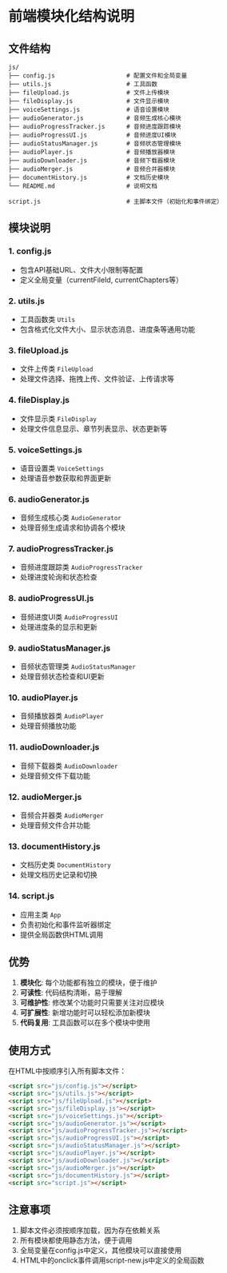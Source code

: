 # 前端模块化结构说明

## 文件结构

```
js/
├── config.js                    # 配置文件和全局变量
├── utils.js                     # 工具函数
├── fileUpload.js                # 文件上传模块
├── fileDisplay.js               # 文件显示模块
├── voiceSettings.js             # 语音设置模块
├── audioGenerator.js            # 音频生成核心模块
├── audioProgressTracker.js      # 音频进度跟踪模块
├── audioProgressUI.js           # 音频进度UI模块
├── audioStatusManager.js        # 音频状态管理模块
├── audioPlayer.js               # 音频播放器模块
├── audioDownloader.js           # 音频下载器模块
├── audioMerger.js               # 音频合并器模块
├── documentHistory.js           # 文档历史模块
└── README.md                    # 说明文档

script.js                        # 主脚本文件（初始化和事件绑定）
```

## 模块说明

### 1. config.js
- 包含API基础URL、文件大小限制等配置
- 定义全局变量（currentFileId, currentChapters等）

### 2. utils.js
- 工具函数类 `Utils`
- 包含格式化文件大小、显示状态消息、进度条等通用功能

### 3. fileUpload.js
- 文件上传类 `FileUpload`
- 处理文件选择、拖拽上传、文件验证、上传请求等

### 4. fileDisplay.js
- 文件显示类 `FileDisplay`
- 处理文件信息显示、章节列表显示、状态更新等

### 5. voiceSettings.js
- 语音设置类 `VoiceSettings`
- 处理语音参数获取和界面更新

### 6. audioGenerator.js
- 音频生成核心类 `AudioGenerator`
- 处理音频生成请求和协调各个模块

### 7. audioProgressTracker.js
- 音频进度跟踪类 `AudioProgressTracker`
- 处理进度轮询和状态检查

### 8. audioProgressUI.js
- 音频进度UI类 `AudioProgressUI`
- 处理进度条的显示和更新

### 9. audioStatusManager.js
- 音频状态管理类 `AudioStatusManager`
- 处理音频状态检查和UI更新

### 10. audioPlayer.js
- 音频播放器类 `AudioPlayer`
- 处理音频播放功能

### 11. audioDownloader.js
- 音频下载器类 `AudioDownloader`
- 处理音频文件下载功能

### 12. audioMerger.js
- 音频合并器类 `AudioMerger`
- 处理音频文件合并功能

### 13. documentHistory.js
- 文档历史类 `DocumentHistory`
- 处理文档历史记录和切换

### 14. script.js
- 应用主类 `App`
- 负责初始化和事件监听器绑定
- 提供全局函数供HTML调用

## 优势

1. **模块化**: 每个功能都有独立的模块，便于维护
2. **可读性**: 代码结构清晰，易于理解
3. **可维护性**: 修改某个功能时只需要关注对应模块
4. **可扩展性**: 新增功能时可以轻松添加新模块
5. **代码复用**: 工具函数可以在多个模块中使用

## 使用方式

在HTML中按顺序引入所有脚本文件：

```html
<script src="js/config.js"></script>
<script src="js/utils.js"></script>
<script src="js/fileUpload.js"></script>
<script src="js/fileDisplay.js"></script>
<script src="js/voiceSettings.js"></script>
<script src="js/audioGenerator.js"></script>
<script src="js/audioProgressTracker.js"></script>
<script src="js/audioProgressUI.js"></script>
<script src="js/audioStatusManager.js"></script>
<script src="js/audioPlayer.js"></script>
<script src="js/audioDownloader.js"></script>
<script src="js/audioMerger.js"></script>
<script src="js/documentHistory.js"></script>
<script src="script.js"></script>
```

## 注意事项

1. 脚本文件必须按顺序加载，因为存在依赖关系
2. 所有模块都使用静态方法，便于调用
3. 全局变量在config.js中定义，其他模块可以直接使用
4. HTML中的onclick事件调用script-new.js中定义的全局函数
